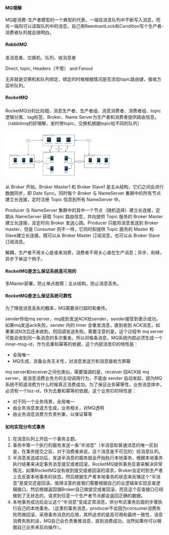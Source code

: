#### MQ理解

MQ是消费-生产者模型的一个典型的代表，一端往消息队列中不断写入消息，而另一端则可以读取队列中的消息。自己用ReentrantLock和Condition写个生产者-消费者队列就会很明白。

##### RabbitMQ

发消息者、交换机、队列、收消息者

Direct, topic, Headers（不管） and Fanout

无非就是交换机和队列绑定，绑定的时候根据情况是否添加topic路由键，接收方监听队列。

##### RocketMQ

RocketMQ分的比较细，消息生产者、生产者组、消息消费者、消费者组、topic逻辑分类、tag标签、Broker、Name Server为生产者和消费者提供路由信息。（rabbitmq的好理解，发时带topic，交换机根据topic给不同的队列）

<img src="./image/RocketMQ架构.jpg" alt="RocketMQ架构" style="zoom: 33%;" />

从 Broker 开始，Broker Master1 和 Broker Slave1 是主从结构，它们之间会进行数据同步，即 Date Sync。同时每个 Broker 与
 NameServer 集群中的所有节点建立长连接，定时注册 Topic 信息到所有 NameServer 中。

Producer 与 NameServer 集群中的其中一个节点（随机选择）建立长连接，定期从 NameServer 获取 Topic 路由信息，并向提供 Topic 服务的 Broker Master 建立长连接，且定时向 Broker 发送心跳。Producer 只能将消息发送到 Broker master，但是 Consumer 则不一样，它同时和提供 Topic 服务的 Master 和 Slave建立长连接，既可以从 Broker Master 订阅消息，也可以从 Broker Slave 订阅消息。

解耦，生产者不用关心是谁来消费，消费者不用关心谁在生产消息；异步、削峰，异步下单这个例子。

#### RocketMQ是怎么保证系统高可用的

多Master部署，防止单点故障；主从结构，防止消息丢失。

#### RocketMQ是怎么保证系统可靠性

为了降低消息丢失的概率，MQ需要进行超时和重传。

sender传给mq server，mq收到发送ACK给sender，sender接受到表示成功。如果mq发送ack失败，sender 内的 timer 会重发消息，直到收到 ACK消息，如果重试N次后还未收到，则回调发送失败。需要注意的是，这个过程中 mq server 可能会收到同一条消息的多次重发。所以对每条消息，MQ系统内部必须生成一个inner-msg-id，作为去重和幂等的依据，这个内部消息ID的特性是：

- 全局唯一
- MQ生成，具备业务无关性，对消息发送方和消息接收方屏蔽

mq server和receiver之间也类似，需要强调的是，receiver 回ACK给 mq server，是消息消费业务方的主动调用行为，不能由 sender 自动发起，因为MQ系统不知道消费方什么时候真正消费成功。为了保证业务幂等性，业务消息体中，必须有一个biz-id，作为去重和幂等的依据，这个业务ID的特性是：

- 对于同一个业务场景，全局唯一
- 由业务消息发送方生成，业务相关，对MQ透明
- 由业务消息消费方负责判重，以保证幂等

#### 如何实现分布式事务

1. 在消息队列上开启一个事务主题。
2. 事务中第一个执行的服务发送一条“半消息”（半消息和普通消息的唯一区别是，在事务提交之前，对于消费者来说，这个消息是不可见的）给消息队列。
3. 半消息发送成功后，发送半消息的服务就会开始执行本地事务，根据本地事务执行结果来决定事务消息提交或者回滚，RocketMQ提供事务反查来解决异常情况，如果RocketMQ没有收到提交或者回滚的请求，Broker会定时到生产者上去反查本地事务的状态，然后根据生产者本地事务的状态来处理这个“半消息”是提交还是回滚。值得注意的是我们需要根据自己的业逻辑来实现反查逻辑接口，然后根据返回值Broker自己做提交或者回滚，而且这个反查接口已经做到了无状态的，请求到任意一个生产者节点都会返回正确的数据。
4. 本地事务成功后会让这个“半消息”变成正常消息，供分布式事务后面的步骤执行自己的本地事务。（这里的事务消息，producer不会因为consumer消费失败而做回滚，采用事务消息的应用，其所追求的是高可用和最终一致性，消息消费失败的话，MQ自己会负责重推消息，直到消费成功。当然如果你可以根据自己业务来反向操作）。